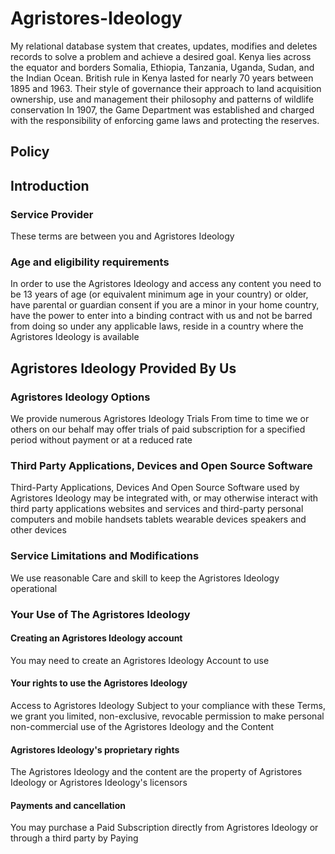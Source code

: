# Agristores-Ideology
My relational database system that creates, updates, modifies and deletes records to solve a problem and achieve a desired goal.
Kenya lies across the equator and borders Somalia, Ethiopia, Tanzania, Uganda, Sudan, and the Indian Ocean. British rule in Kenya lasted for nearly 70 years between 1895 and 1963. Their style of governance their approach to land acquisition ownership, use and management their philosophy and patterns of wildlife conservation In 1907, the Game Department was established and charged with the responsibility of enforcing game laws and protecting the reserves. 
## Policy 
## Introduction 
### Service Provider 
These terms are between you and Agristores Ideology 
### Age and eligibility requirements 
In order to use the Agristores Ideology and access any content you need to be 13 years of age (or equivalent minimum age in your country) or older, have parental or guardian consent if you are a minor in your home country, have the power to enter into a binding contract with us and not be barred from doing so under any applicable laws, reside in a country where the Agristores Ideology is available 
## Agristores Ideology Provided By Us 
### Agristores Ideology Options 
We provide numerous Agristores Ideology Trials From time to time we or others on our behalf may offer trials of paid subscription for a specified period without payment or at a reduced rate 
### Third Party Applications, Devices and Open Source Software 
Third-Party Applications, Devices And Open Source Software used by Agristores Ideology may be integrated with, or may otherwise interact with third party applications websites and services and third-party personal computers and mobile handsets tablets wearable devices speakers and other devices 
### Service Limitations and Modifications
We use reasonable Care and skill to keep the Agristores Ideology operational 
### Your Use of The Agristores Ideology

#### Creating an Agristores Ideology account 
You may need to create an Agristores Ideology Account to use 

#### Your rights to use the Agristores Ideology
Access to Agristores Ideology Subject to your compliance with these Terms, we grant you limited, non-exclusive, revocable permission to make personal non-commercial use of the Agristores Ideology and the Content 
#### Agristores Ideology's proprietary rights
The Agristores Ideology and the content are the property of Agristores Ideology or Agristores Ideology's licensors 
#### Payments and cancellation 
You may purchase a Paid Subscription directly from Agristores Ideology or through a third party by Paying
